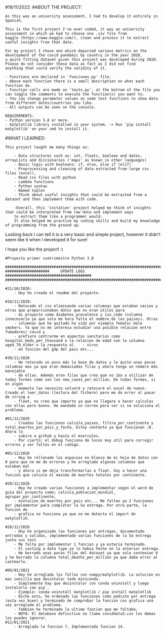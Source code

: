	
#19/11/2022:
#ABOUT THE PROJECT:

	As this was an university assessment, I had to develop it entirely in Spanish.

	This is the first project I've ever coded, it was an university assessment in which we had to choose one .csv file from
	kaggle (https://www.kaggle.com/), clean and process it to extract useful insights from that data.

	For my project I chose one which depicted various metrics on the development of the covid pandemic by country in the year 2020, 
	a quite fitting dataset given this project was developed during 2020. Please do not consider these data as fact as I did not find 
	anything that could verify the validity of it.

	- Functions are declared in 'funciones.py' file.
	- Above each function there is a small description on what each function do.
	- Function calls are made on 'tests.py', at the bottom of the file you can toggle the comments to execute the function(s) you want to.
	- You can change parameter values on some test functions to show data from different dates/countries you like.
	- All outputs can be seen on the console.

	REQUIREMENTS:
	- Python version 3.8 or more.
	- matplotlib library installed in your system. -> Run 'pip install matplotlib' on your cmd to install it.

#WHAT I LEARNED:

	This project taught me many things as:

		- Data structures such as: int, floats, boolean and dates, arrayLists and diccionaries ('maps' as known in other languages)
		- Basic logic with booleans: if, else, else if (elif)
		- Preprocessing and cleaning of data extracted from large csv files (excel),
		- Read csv files with python
		- Lambda functions
		- Python syntax
		- Named tuples
		- Think about useful insights that could be extracted from a dataset and then implement them with code.

		-Overall, this 'initation' project helped me think of insights that could be interpreted from raw data and implement ways 
		to extract them like a programmer would. 
		It also helped me practise my coding skills and build my knowledge of programming from the ground up.

Looking back I can tell it is a very basic and simple project, however it didn't seem like it when I developed it for sure!

I hope you like the project! :)


	#Proyecto primer cuatrimestre Python 3.8

	################################################################################
	####################     UPDATE LOGS     #######################################
	################################################################################

	#21/10/2020:
		- Hoy he creado el readme del proyecto.

	#18/11/2020:
		- Retocado el csv eliminando varias columnas que estaban vacias y otras que proporcionaban datos que no eran utiles para
		- mi proyecto como diabetes_prevalence y iso_code (columna innecesaria ya que solo me hara falta el nombre de los paises). Otras
		- columnas que he quitado ha sido por ejemplo female/ male smokers. Ya que no me interesa estudiar una posible relacion entre fumadores/ covid y 
		- prefiero centrarme en aspectos sanitarios como hospital_beds_per_thousand o la relacion de edad con la columna aged_70_older o la respuesta al 	- virus 
		- en funcion del gdp del pais etc...

	#30/11/2020
		- He retocado un poco más la base de datos y le quite unas pocas columnas mas ya que eran demasiadas filas y ahora tengo un número más manejable
		- de ellas. Además eran filas que creo que no iba a utilizar de todas formas como son los new_cases_per_million. De todas formas, si en algún
		- momento las necesito volveré y retocaré el excel de nuevo. Creado el leer_datos (lectura del fichero) pero me da error al pasar de string a 
		- float, no creo que importe ya que no llegare a hacer calculos con ellas pero bueno. He mandado un correo para ver si se soluciona el problema.

	#01/12/2020
		- Creadas las funciones calcula_paises, filtra_por_continente y total_muertes_por_pais_y_fecha. Estoy contento ya que funcionan :D. Ahora lo 
		- subire a github y hasta el miercoles. 
		- Por cierto: el debug funciona de locos muy util para corregir errores y ver fallos en el codigo.

	#05/12/2020 
		- Hoy he rellenado los espacios en blanco de mi hoja de datos con 0 para que no me de errores y he arreglado algunas columnas que estaban mal
		- y ahora si me deja transformarlas a float. Voy a hacer una funcion que calcule el maximo de muertes totales por continente.

	#20/12/2020
		- Hoy he creado varias funciones a implementar según el word de guía del proyecto como; calcula_poblacion_mundial, agrupar_por_continente, 	
		- evolucion_de_muertes_por_pais etc... Me faltan ya 2 funciones por implementar para completar la 5a entrega. Por otra parte, la funcion de 	
		- grafica no funciona ya que no me detecta el import de matplotlib.

	#28/12/2020
		- Hoy he organizado las funciones por entregas, documentado entradas y salidas, implementado varias funciones de la 5a entrega junto sus test
		- Me falta por implementar 1 funcion y ya estaria terminado.
		- El casting a date type ya lo habia hecho en la anterior entrega.
		- He borrado unas pocas filas del dataset ya que solo contenian 0 y he borrado la columna total_deaths_per_million ya que daba error al castearlo.

	#09/01/2021
		- Hoy he arreglado los fallos con numpy/matplotlib. La solucion es mas sencilla que desintalar todo miniconda. 
		- Simplemente hay que desinstalar con conda uninstall y luego instalarlo con pip`.
		- Ejemplo: conda uninstall matplotlib / pip install matplotlib
		- Dicho esto, he ordenado las funciones como pediste por entrega (esta vez bien) y terminado de comprobar la funcion con grafica una vez arreglado el problema.
		- Tambien he terminado la ultima funcion que me faltaba.
		- NOTA: El database definitivo se llama coviddata3.csv los demas los puedes ignorar.	
	#12/01/2021
		- Arreglada la funcion 7. Implementada funcion 14.
